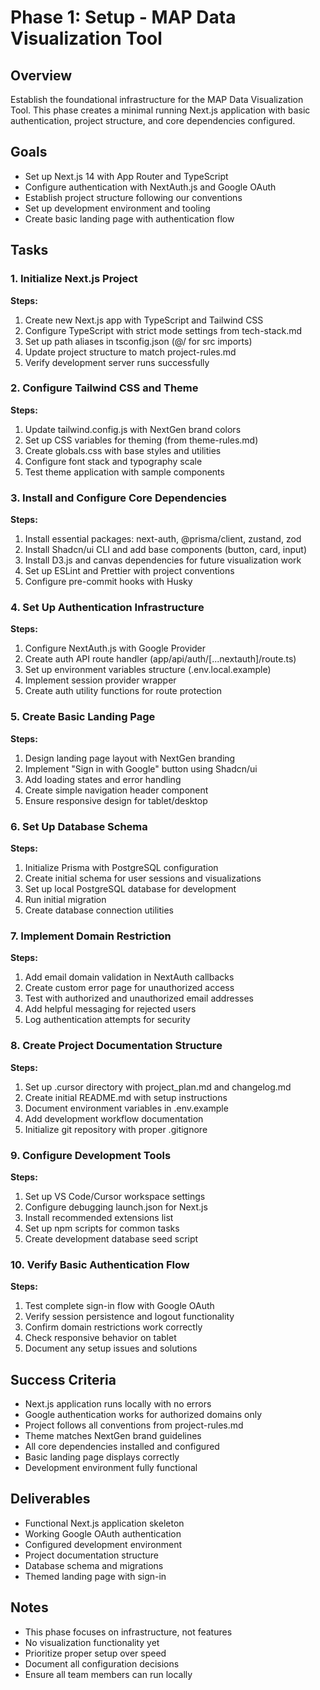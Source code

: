 # Phase 1: Setup - MAP Data Visualization Tool

## Overview
Establish the foundational infrastructure for the MAP Data Visualization Tool. This phase creates a minimal running Next.js application with basic authentication, project structure, and core dependencies configured.

## Goals
- Set up Next.js 14 with App Router and TypeScript
- Configure authentication with NextAuth.js and Google OAuth
- Establish project structure following our conventions
- Set up development environment and tooling
- Create basic landing page with authentication flow

## Tasks

### 1. Initialize Next.js Project
**Steps:**
1. Create new Next.js app with TypeScript and Tailwind CSS
2. Configure TypeScript with strict mode settings from tech-stack.md
3. Set up path aliases in tsconfig.json (@/ for src imports)
4. Update project structure to match project-rules.md
5. Verify development server runs successfully

### 2. Configure Tailwind CSS and Theme
**Steps:**
1. Update tailwind.config.js with NextGen brand colors
2. Set up CSS variables for theming (from theme-rules.md)
3. Create globals.css with base styles and utilities
4. Configure font stack and typography scale
5. Test theme application with sample components

### 3. Install and Configure Core Dependencies
**Steps:**
1. Install essential packages: next-auth, @prisma/client, zustand, zod
2. Install Shadcn/ui CLI and add base components (button, card, input)
3. Install D3.js and canvas dependencies for future visualization work
4. Set up ESLint and Prettier with project conventions
5. Configure pre-commit hooks with Husky

### 4. Set Up Authentication Infrastructure
**Steps:**
1. Configure NextAuth.js with Google Provider
2. Create auth API route handler (app/api/auth/[...nextauth]/route.ts)
3. Set up environment variables structure (.env.local.example)
4. Implement session provider wrapper
5. Create auth utility functions for route protection

### 5. Create Basic Landing Page
**Steps:**
1. Design landing page layout with NextGen branding
2. Implement "Sign in with Google" button using Shadcn/ui
3. Add loading states and error handling
4. Create simple navigation header component
5. Ensure responsive design for tablet/desktop

### 6. Set Up Database Schema
**Steps:**
1. Initialize Prisma with PostgreSQL configuration
2. Create initial schema for user sessions and visualizations
3. Set up local PostgreSQL database for development
4. Run initial migration
5. Create database connection utilities

### 7. Implement Domain Restriction
**Steps:**
1. Add email domain validation in NextAuth callbacks
2. Create custom error page for unauthorized access
3. Test with authorized and unauthorized email addresses
4. Add helpful messaging for rejected users
5. Log authentication attempts for security

### 8. Create Project Documentation Structure
**Steps:**
1. Set up .cursor directory with project_plan.md and changelog.md
2. Create initial README.md with setup instructions
3. Document environment variables in .env.example
4. Add development workflow documentation
5. Initialize git repository with proper .gitignore

### 9. Configure Development Tools
**Steps:**
1. Set up VS Code/Cursor workspace settings
2. Configure debugging launch.json for Next.js
3. Install recommended extensions list
4. Set up npm scripts for common tasks
5. Create development database seed script

### 10. Verify Basic Authentication Flow
**Steps:**
1. Test complete sign-in flow with Google OAuth
2. Verify session persistence and logout functionality
3. Confirm domain restrictions work correctly
4. Check responsive behavior on tablet
5. Document any setup issues and solutions

## Success Criteria
- Next.js application runs locally with no errors
- Google authentication works for authorized domains only
- Project follows all conventions from project-rules.md
- Theme matches NextGen brand guidelines
- All core dependencies installed and configured
- Basic landing page displays correctly
- Development environment fully functional

## Deliverables
- Functional Next.js application skeleton
- Working Google OAuth authentication
- Configured development environment
- Project documentation structure
- Database schema and migrations
- Themed landing page with sign-in

## Notes
- This phase focuses on infrastructure, not features
- No visualization functionality yet
- Prioritize proper setup over speed
- Document all configuration decisions
- Ensure all team members can run locally 
